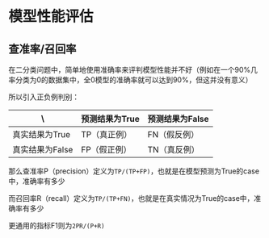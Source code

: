 # 模型性能评估

## 查准率/召回率

在二分类问题中，简单地使用准确率来评判模型性能并不好（例如在一个90%几率分类为0的数据集中，全0模型的准确率就可以达到90%，但这并没有意义）

所以引入正负例判别：

| \               | 预测结果为True | 预测结果为False |
| --------------- | -------------- | --------------- |
| 真实结果为True  | TP（真正例）   | FN（假反例）    |
| 真实结果为False | FP（假正例）   | TN（真反例）    |

那么查准率P（precision）定义为`TP/(TP+FP)`，也就是在模型预测为True的case中，准确率有多少

而召回率R（recall）定义为`TP/(TP+FN)`，也就是在真实情况为True的case中，准确率有多少

更通用的指标F1则为`2PR/(P+R)`

